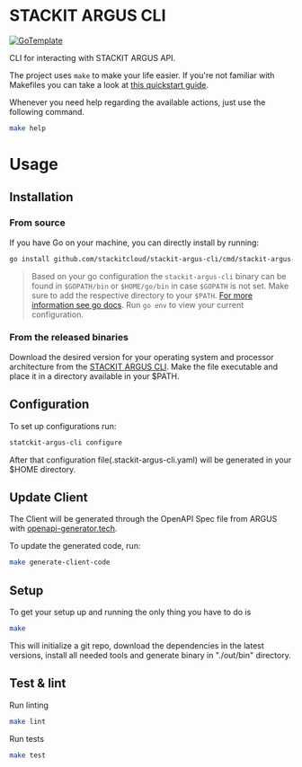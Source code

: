 # STACKIT ARGUS CLI

[![GoTemplate](https://img.shields.io/badge/go/template-black?logo=go)](https://github.com/SchwarzIT/go-template)

CLI for interacting with STACKIT ARGUS API.

The project uses `make` to make your life easier. If you're not familiar with Makefiles you can take a look at [this quickstart guide](https://makefiletutorial.com).

Whenever you need help regarding the available actions, just use the following command.

```bash
make help
```

# Usage

## Installation

### From source

If you have Go on your machine, you can directly install by running:

```bash
go install github.com/stackitcloud/stackit-argus-cli/cmd/stackit-argus-cli@latest
```
> Based on your go configuration the `stackit-argus-cli` binary can be found in `$GOPATH/bin` or `$HOME/go/bin` in case `$GOPATH` is not set. Make sure to add the respective directory to your `$PATH`. [For more information see go docs](https://go.dev/ref/mod#go-install). Run `go env` to view your current configuration.

### From the released binaries

Download the desired version for your operating system and processor architecture from the [STACKIT ARGUS CLI](https://github.com/stackitcloud/stackit-argus-cli/releases/tag/v1.0.3). Make the file executable and place it in a directory available in your $PATH.

## Configuration

To set up configurations run:

```bash
statckit-argus-cli configure
```

After that configuration file(.stackit-argus-cli.yaml) will be generated in your $HOME directory.

## Update Client

The Client will be generated through the OpenAPI Spec file from ARGUS with [openapi-generator.tech](https://openapi-generator.tech/).

To update the generated code, run:

```bash
make generate-client-code
```

## Setup

To get your setup up and running the only thing you have to do is

```bash
make
```

This will initialize a git repo, download the dependencies in the latest versions, install all needed tools and generate binary in "./out/bin" directory.

## Test & lint

Run linting

```bash
make lint
```

Run tests

```bash
make test
```
